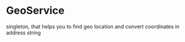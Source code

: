 GeoService
==========

singleton, that helps you to find geo location and convert coordinates in address string
